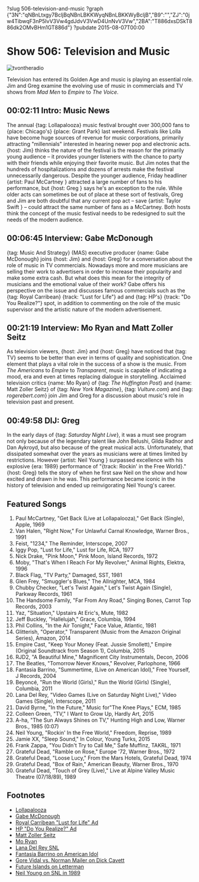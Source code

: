 ?slug 506-television-and-music
?graph {"3N":"qNBnLtxgy7BcljBqNBnLBKKWyqNBnLBKKWyBcljB","B9":"","ZJ":"0jw4TibwqF3nP5IvV3Vw4gdJdvV3VwD4UnNvV3Vw","2BA":"T886dxsDSkT886dk2OMvBHm1GT886d"}
?pubdate 2015-08-07T00:00

# Show 506: Television and Music

![tvontheradio](https://static.soundopinions.org/images/2015/tvontheradio_web.jpg)

Television has entered its Golden Age and music is playing an essential role. Jim and Greg examine the evolving use of music in commercials and TV shows from *Mad Men* to *Empire* to *The Voice*.


## 00:02:11 Intro: Music News
The annual {tag: Lollapalooza} music festival brought over 300,000 fans to {place: Chicago's} {place: Grant Park} last weekend. Festivals like Lolla have become huge sources of revenue for music corporations, primarily attracting "millennials" interested in hearing newer pop and electronic acts. {host:  Jim} thinks the nature of the festival is the reason for the primarily young audience – it provides younger listeners with the chance to party with their friends while enjoying their favorite music. But Jim notes that the hundreds of hospitalizations and dozens of arrests make the festival unnecessarily dangerous. Despite the younger audience, Friday headliner {artist: Paul McCartney } attracted a large number of fans to his performance, but {host: Greg } says he's an exception to the rule. While older acts can sometimes be out of place at these sort of festivals, Greg and Jim are both doubtful that any current pop act – save {artist: Taylor Swift } – could attract the same number of fans as a McCartney. Both hosts think the concept of the music festival needs to be redesigned to suit the needs of the modern audience. 


## 00:06:45 Interview: Gabe McDonough
{tag: Music And Strategy} (MAS) executive producer {name: Gabe McDonough} joins {host: Jim} and {host: Greg} for a conversation about the role of music in TV commercials. Nowadays more and more musicians are selling their work to advertisers in order to increase their popularity and make some extra cash. But what does this mean for the integrity of musicians and the emotional value of their work? Gabe offers his perspective on the issue and discusses famous commercials such as the {tag: Royal Carribean} {track: "Lust for Life"} ad and {tag: HP's} {track: "Do You Realize?"} spot, in addition to commenting on the role of the music supervisor and the artistic nature of the modern advertisement. 


## 00:21:19 Interview: Mo Ryan and Matt Zoller Seitz

As television viewers, {host: Jim} and {host: Greg} have noticed that {tag: TV} seems to be better than ever in terms of quality and sophistication. One element that plays a vital role in the success of a show is the music. From *The Americans* to *Empire* to *Transparent*, music is capable of indicating a mood, era and even at times replacing dialogue in storytelling. Acclaimed television critics {name: Mo Ryan} of {tag: *The Huffington Post*} and {name: Matt Zoller Seitz} of {tag: *New York Magazine*},  {tag: *Vulture.com*} and {tag: *rogerebert.com*} join Jim and Greg for a discussion about music's role in television past and present.

## 00:49:58 DIJ: Greg

In the early days of {tag: *Saturday Night Live*}, it was a must see program not only because of the legendary talent like John Belushi, Gilda Radnor and Dan Aykroyd, but also because of the great musical acts. Unfortunately, that dissipated somewhat over the years as musicians were at times limited by restrictions. However {artist: Neil Young } surpassed excellence with his explosive {era: 1989} performance of "{track: Rockin' in the Free World}." {host: Greg} tells the story of when he first saw Neil on the show and how excited and drawn in he was. This performance became iconic in the history of television and ended up reinvigorating Neil Young's career. 

## Featured Songs
1. Paul McCartney, "Get Back (Live at Lollapalooza)," Get Back (Single), Apple, 1969 
2. Van Halen, "Right Now," For Unlawful Carnal Knowledge, Warner Bros., 1991 
3. Feist, "1234," The Reminder, Interscope, 2007 
4. Iggy Pop, "Lust for Life," Lust for Life, RCA, 1977 
5. Nick Drake, "Pink Moon," Pink Moon, Island Records, 1972 
6. Moby, "That's When I Reach For My Revolver," Animal Rights, Elektra, 1996 
7. Black Flag, "TV Party," Damaged, SST, 1981 
8. Glen Frey, "Smuggler's Blues," The Allnighter, MCA, 1984 
9. Chubby Checker, "Let's Twist Again," Let's Twist Again (Single), Parkway Records, 1961 
10. The Handsome Family, "Far From Any Road," Singing Bones, Carrot Top Records, 2003 
11. Yaz, "Situation," Upstairs At Eric's, Mute, 1982 
12. Jeff Buckley, "Hallelujah," Grace, Columbia, 1994 
13. Phil Collins, "In the Air Tonight," Face Value, Atlantic, 1981 
14. Glitterish, "Operator," Transparent (Music from the Amazon Original Series), Amazon, 2014 
15. Empire Cast, "Keep Your Money (Feat. Jussie Smollett)," Empire (Original Soundtrack from Season 1), Columbia, 2015 
16. RJD2, "A Beautiful Mine," Magnificent City Instrumentals, Decon, 2006 
17. The Beatles, "Tomorrow Never Knows," Revolver, Parlophone, 1966 
18. Fantasia Barrino, "Summertime, (Live on American Idol)," Free Yourself, J Records, 2004 
19. Beyoncé, "Run the World (Girls)," Run the World (Girls) (Single), Columbia, 2011 
20. Lana Del Rey, "Video Games (Live on Saturday Night Live)," Video Games (Single), Interscope, 2011 
21. David Byrne, "In the Future," Music for"The Knee Plays," ECM, 1985 
22. Colleen Green, "TV," I Want to Grow Up, Hardly Art, 2015 
23. A-ha, "The Sun Always Shines on TV," Hunting High and Low, Warner Bros., 1985 (0:07)
24. Neil Young, "Rockin' In the Free World," Freedom, Reprise, 1989 
25. Jamie XX, "Sleep Sound," In Colour, Young Turks, 2015
26. Frank Zappa, "You Didn't Try to Call Me," Safe Muffinz, TAKRL, 1971 
27. Grateful Dead, "Ramble on Rose," Europe '72, Warner Bros., 1972 
28. Grateful Dead, "Loose Lucy," From the Mars Hotels, Grateful Dead, 1974 
29. Grateful Dead, "Box of Rain," American Beauty, Warner Bros., 1970 
30. Grateful Dead, "Touch of Grey (Live)," Live at Alpine Valley Music Theatre (07/18/89), 1989





## Footnotes
- [Lollapalooza](http://www.lollapalooza.com/)
- [Gabe McDonough](http://www.musicandstrategy.com/gabe-m)
- [Royal Carribean "Lust for Life" Ad](https://www.youtube.com/watch?v=N7dCrtdRtZQ)
- [HP "Do You Realize?" Ad](https://www.youtube.com/watch?v=qm_utfl0SaA)
- [Matt Zoller Seitz](http://www.rogerebert.com/mzs)
- [Mo Ryan](http://www.huffingtonpost.com/maureen-ryan/)
- [Lana Del Rey SNL](http://en.musicplayon.com/play?v=477765)
- [Fantasia Barrino on American Idol](https://www.youtube.com/watch?v=4rOCwVsSW0Y)
- [Gore Vidal vs. Norman Mailer on Dick Cavett](https://www.youtube.com/watch?v=C8m9vDRe8fw)
- [Future Islands on Letterman](https://www.youtube.com/watch?v=GK4lD3Uf8_o)
- [Neil Young on SNL in 1989](https://www.youtube.com/watch?v=HLLgZ6MpbEM)
